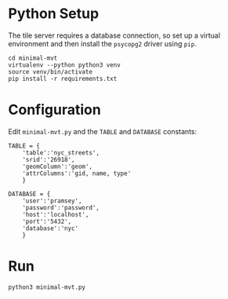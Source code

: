 # Python Setup

The tile server requires a database connection, so set up a virtual environment and then install the `psycopg2` driver using `pip`.

    cd minimal-mvt
    virtualenv --python python3 venv
    source venv/bin/activate
    pip install -r requirements.txt

# Configuration

Edit `minimal-mvt.py` and the `TABLE` and `DATABASE` constants:

    TABLE = {
        'table':'nyc_streets',
        'srid':'26918',
        'geomColumn':'geom',
        'attrColumns':'gid, name, type'
        }  

    DATABASE = {
        'user':'pramsey',
        'password':'password',
        'host':'localhost',
        'port':'5432',
        'database':'nyc'
        }

# Run 

    python3 minimal-mvt.py